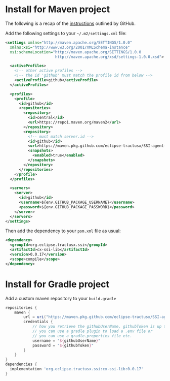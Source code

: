 # Install for Maven project

The following is a recap of the
[instructions](https://docs.github.com/en/packages/working-with-a-github-packages-registry/working-with-the-apache-maven-registry#authenticating-with-a-personal-access-token)
outlined by GitHub.

Add the following settings to your `~/.m2/settings.xml` file:

```xml
<settings xmlns="http://maven.apache.org/SETTINGS/1.0.0"
  xmlns:xsi="http://www.w3.org/2001/XMLSchema-instance"
  xsi:schemaLocation="http://maven.apache.org/SETTINGS/1.0.0
                      http://maven.apache.org/xsd/settings-1.0.0.xsd">

  <activeProfiles>
    <!-- other active profiles -->
    <!-- the id 'github' must match the profile id from below -->
    <activeProfile>github</activeProfile>
  </activeProfiles>

  <profiles>
    <profile>
      <id>github</id>
      <repositories>
        <repository>
          <id>central</id>
          <url>https://repo1.maven.org/maven2</url>
        </repository>
        <repository>
          <!-- must match server.id -->
          <id>github</id>
          <url>https://maven.pkg.github.com/eclipse-tractusx/SSI-agent-lib</url>
          <snapshots>
            <enabled>true</enabled>
          </snapshots>
        </repository>
      </repositories>
    </profile>
  </profiles>

  <servers>
    <server>
      <id>github</id>
      <username>${env.GITHUB_PACKAGE_USERNAME}</username>
      <password>${env.GITHUB_PACKAGE_PASSWORD}</password>
    </server>
  </servers>
</settings>
```

Then add the dependency to your `pom.xml` file as usual:

```xml
<dependency>
  <groupId>org.eclipse.tractusx.ssi</groupId>
  <artifactId>cx-ssi-lib</artifactId>
  <version>0.0.17</version>
  <scope>compile</scope>
</dependency>
```

# Install for Gradle project

Add a custom maven repository to your `build.gradle`


```groovy
repositories {
    maven {
        url = uri("https://maven.pkg.github.com/eclipse-tractusx/SSI-agent-lib")
        credentials {
            // how you retrieve the githubUserName, githubToken is up to you
            // you can use a gradle plugin to load a .env file or
            // you can use a gradle.properties file etc.
            username = "${githubUserName}"
            password = "${githubToken}"
        }
    }
}
dependencies {
  implementation 'org.eclipse.tractusx.ssi:cx-ssi-lib:0.0.17'
}
```
